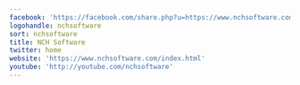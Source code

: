 ```yaml
---
facebook: 'https://facebook.com/share.php?u=https://www.nchsoftware.com'
logohandle: nchsoftware
sort: nchsoftware
title: NCH Software
twitter: home
website: 'https://www.nchsoftware.com/index.html'
youtube: 'http://youtube.com/nchsoftware'
---
```

